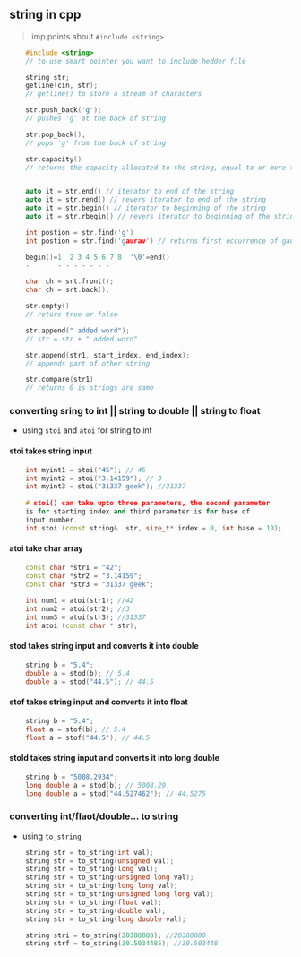 ## string in cpp
> imp points about `#include <string>`

```cpp
	#include <string>
	// to use smart pointer you want to include hedder file 
```

```cpp
	string str;
	getline(cin, str);
	// getline() to store a stream of characters   

	str.push_back('g'); 
	// pushes 'g' at the back of string

	str.pop_back();     
	// pops 'g' from the back of string

	str.capacity()  
	// returns the capacity allocated to the string, equal to or more than the size 


	auto it = str.end() // iterator to end of the string
	auto it = str.rend() // revers iterator to end of the string
	auto it = str.begin() // iterator to beginning of the string
	auto it = str.rbegin() // revers iterator to beginning of the string

	int postion = str.find('g') 
	int postion = str.find('gaurav') // returns first occurrence of gaurav 

	begin()=1  2 3 4 5 6 7 8  '\0'=end()
	-       - - - - - - -  

	char ch = srt.front();
	char ch = srt.back();

	str.empty() 
	// returs true or false

	str.append(" added word"); 
	// str = str + " added word"

	str.append(str1, start_index, end_index);   
	// appends part of other string  

	str.compare(str1) 
	// returns 0 is strings are same

```

### converting sring to int || string to double || string to float
* using `stoi` and `atoi` for string to int

#### stoi takes string input
```cpp
    int myint1 = stoi("45"); // 45
    int myint2 = stoi("3.14159"); // 3
    int myint3 = stoi("31337 geek"); //31337
   
	# stoi() can take upto three parameters, the second parameter
	is for starting index and third parameter is for base of
	input number.
	int stoi (const string&  str, size_t* index = 0, int base = 10); 

```

#### atoi take char array 
```cpp
    const char *str1 = "42"; 
    const char *str2 = "3.14159"; 
    const char *str3 = "31337 geek"; 
     
    int num1 = atoi(str1); //42
    int num2 = atoi(str2); //3
    int num3 = atoi(str3); //31337
    int atoi (const char * str); 
```

#### stod takes string input and converts it into double
```cpp
	string b = "5.4"; 
	double a = stod(b); // 5.4
	double a = stod("44.5"); // 44.5
```

#### stof takes string input and converts it into float
```cpp
	string b = "5.4"; 
	float a = stof(b); // 5.4
	float a = stof("44.5"); // 44.5
```

#### stold takes string input and converts it into long double
```cpp 
	string b = "5008.2934"; 
	long double a = stod(b); // 5008.29
	long double a = stod("44.527462"); // 44.5275
```

### converting int/flaot/double... to string
* using `to_string`
```cpp
	string str = to_string(int val);
	string str = to_string(unsigned val);
	string str = to_string(long val);
	string str = to_string(unsigned long val);
	string str = to_string(long long val);
	string str = to_string(unsigned long long val);
	string str = to_string(float val);
	string str = to_string(double val);
	string str = to_string(long double val);

	string stri = to_string(20388888); //20388888
	string strf = to_string(30.5034485); //30.503448
```